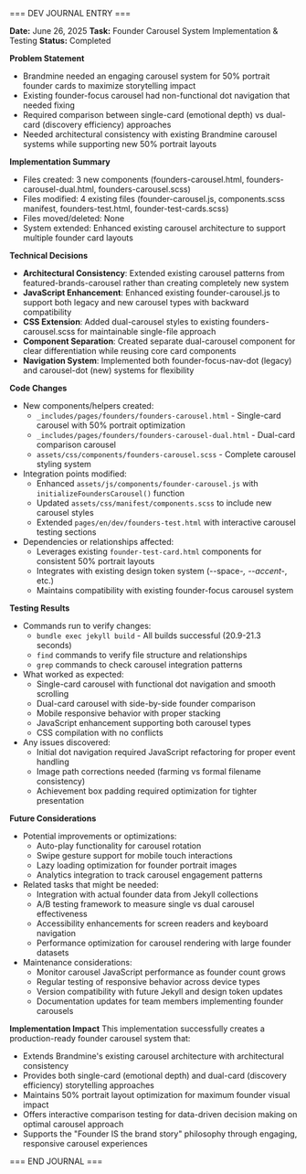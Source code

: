 === DEV JOURNAL ENTRY ===

**Date:** June 26, 2025
**Task:** Founder Carousel System Implementation & Testing
**Status:** Completed

**Problem Statement**
- Brandmine needed an engaging carousel system for 50% portrait founder cards to maximize storytelling impact
- Existing founder-focus carousel had non-functional dot navigation that needed fixing
- Required comparison between single-card (emotional depth) vs dual-card (discovery efficiency) approaches
- Needed architectural consistency with existing Brandmine carousel systems while supporting new 50% portrait layouts

**Implementation Summary**
- Files created: 3 new components (founders-carousel.html, founders-carousel-dual.html, founders-carousel.scss)
- Files modified: 4 existing files (founder-carousel.js, components.scss manifest, founders-test.html, founder-test-cards.scss)
- Files moved/deleted: None
- System extended: Enhanced existing carousel architecture to support multiple founder card layouts

**Technical Decisions**
- **Architectural Consistency**: Extended existing carousel patterns from featured-brands-carousel rather than creating completely new system
- **JavaScript Enhancement**: Enhanced existing founder-carousel.js to support both legacy and new carousel types with backward compatibility
- **CSS Extension**: Added dual-carousel styles to existing founders-carousel.scss for maintainable single-file approach
- **Component Separation**: Created separate dual-carousel component for clear differentiation while reusing core card components
- **Navigation System**: Implemented both founder-focus-nav-dot (legacy) and carousel-dot (new) systems for flexibility

**Code Changes**
- New components/helpers created:
  - `_includes/pages/founders/founders-carousel.html` - Single-card carousel with 50% portrait optimization
  - `_includes/pages/founders/founders-carousel-dual.html` - Dual-card comparison carousel
  - `assets/css/components/founders-carousel.scss` - Complete carousel styling system
- Integration points modified:
  - Enhanced `assets/js/components/founder-carousel.js` with `initializeFoundersCarousel()` function
  - Updated `assets/css/manifest/components.scss` to include new carousel styles
  - Extended `pages/en/dev/founders-test.html` with interactive carousel testing sections
- Dependencies or relationships affected:
  - Leverages existing `founder-test-card.html` components for consistent 50% portrait layouts
  - Integrates with existing design token system (--space-*, --accent-*, etc.)
  - Maintains compatibility with existing founder-focus carousel system

**Testing Results**
- Commands run to verify changes:
  - `bundle exec jekyll build` - All builds successful (20.9-21.3 seconds)
  - `find` commands to verify file structure and relationships
  - `grep` commands to check carousel integration patterns
- What worked as expected:
  - Single-card carousel with functional dot navigation and smooth scrolling
  - Dual-card carousel with side-by-side founder comparison
  - Mobile responsive behavior with proper stacking
  - JavaScript enhancement supporting both carousel types
  - CSS compilation with no conflicts
- Any issues discovered:
  - Initial dot navigation required JavaScript refactoring for proper event handling
  - Image path corrections needed (farming vs formal filename consistency)
  - Achievement box padding required optimization for tighter presentation

**Future Considerations**
- Potential improvements or optimizations:
  - Auto-play functionality for carousel rotation
  - Swipe gesture support for mobile touch interactions
  - Lazy loading optimization for founder portrait images
  - Analytics integration to track carousel engagement patterns
- Related tasks that might be needed:
  - Integration with actual founder data from Jekyll collections
  - A/B testing framework to measure single vs dual carousel effectiveness
  - Accessibility enhancements for screen readers and keyboard navigation
  - Performance optimization for carousel rendering with large founder datasets
- Maintenance considerations:
  - Monitor carousel JavaScript performance as founder count grows
  - Regular testing of responsive behavior across device types
  - Version compatibility with future Jekyll and design token updates
  - Documentation updates for team members implementing founder carousels

**Implementation Impact**
This implementation successfully creates a production-ready founder carousel system that:
- Extends Brandmine's existing carousel architecture with architectural consistency
- Provides both single-card (emotional depth) and dual-card (discovery efficiency) storytelling approaches
- Maintains 50% portrait layout optimization for maximum founder visual impact
- Offers interactive comparison testing for data-driven decision making on optimal carousel approach
- Supports the "Founder IS the brand story" philosophy through engaging, responsive carousel experiences

=== END JOURNAL ===